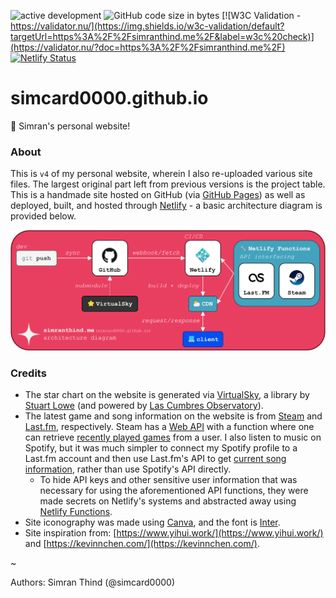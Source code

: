 ![active development](https://img.shields.io/badge/active%20dev-yes-brightgreen.svg)
![GitHub code size in bytes](https://img.shields.io/github/languages/code-size/simcard0000/simcard0000.github.io.svg)
[![W3C Validation - https://validator.nu/](https://img.shields.io/w3c-validation/default?targetUrl=https%3A%2F%2Fsimranthind.me%2F&label=w3c%20check)](https://validator.nu/?doc=https%3A%2F%2Fsimranthind.me%2F)
[![Netlify Status](https://api.netlify.com/api/v1/badges/702be976-e0b8-4a38-b0e1-9418516fb442/deploy-status)](https://app.netlify.com/sites/silver-crumble-6089ac/deploys)

# simcard0000.github.io
🌃 Simran's personal website!

### About
This is `v4` of my personal website, wherein I also re-uploaded various site files. The largest original part left from previous versions is the project table. This is a handmade site hosted on GitHub (via [GitHub Pages](https://pages.github.com/)) as well as deployed, built, and hosted through [Netlify](https://www.netlify.com/) - a basic architecture diagram is provided below.

![Simran's personal website architecture diagram](https://github.com/simcard0000/simcard0000.github.io/blob/main/assets/personal-site-arch.png)

### Credits
* The star chart on the website is generated via [VirtualSky](https://slowe.github.io/VirtualSky/), a library by [Stuart Lowe](https://github.com/slowe/VirtualSky) (and powered by  [Las Cumbres Observatory](https://lco.global/)).
* The latest game and song information on the website is from [Steam](https://store.steampowered.com/) and [Last.fm](https://www.last.fm/), respectively. Steam has a [Web API](https://developer.valvesoftware.com/wiki/Steam_Web_API) with a function where one can retrieve [recently played games](https://developer.valvesoftware.com/wiki/Steam_Web_API#GetRecentlyPlayedGames_.28v0001.29) from a user. I also listen to music on Spotify, but it was much simpler to connect my Spotify profile to a Last.fm account and then use Last.fm's API to get [current song information](https://www.last.fm/api/show/user.getRecentTracks), rather than use Spotify's API directly.
    * To hide API keys and other sensitive user information that was necessary for using the aforementioned API functions, they were made secrets on Netlify's systems and abstracted away using [Netlify Functions](https://docs.netlify.com/functions/overview/).
* Site iconography was made using [Canva](https://www.canva.com), and the font is [Inter](https://fonts.google.com/specimen/Inter).
* Site inspiration from: [https://www.yihui.work/](https://www.yihui.work/) and [https://kevinnchen.com/](https://kevinnchen.com/).

~

Authors: Simran Thind (@simcard0000)
